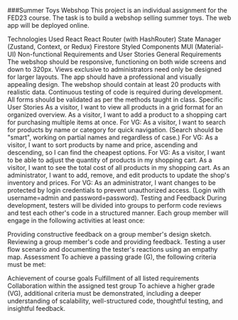 ###Summer Toys Webshop
This project is an individual assignment for the FED23 course. The task is to build a webshop selling summer toys. The web app will be deployed online.

Technologies Used
React
React Router (with HashRouter)
State Manager (Zustand, Context, or Redux)
Firestore
Styled Components
MUI (Material-UI)
<Suspense>
Non-functional Requirements and User Stories
General Requirements
The webshop should be responsive, functioning on both wide screens and down to 320px.
Views exclusive to administrators need only be designed for larger layouts.
The app should have a professional and visually appealing design.
The webshop should contain at least 20 products with realistic data.
Continuous testing of code is required during development.
All forms should be validated as per the methods taught in class.
Specific User Stories
As a visitor, I want to view all products in a grid format for an organized overview.
As a visitor, I want to add a product to a shopping cart for purchasing multiple items at once.
For VG: As a visitor, I want to search for products by name or category for quick navigation. (Search should be "smart", working on partial names and regardless of case.)
For VG: As a visitor, I want to sort products by name and price, ascending and descending, so I can find the cheapest options.
For VG: As a visitor, I want to be able to adjust the quantity of products in my shopping cart.
As a visitor, I want to see the total cost of all products in my shopping cart.
As an administrator, I want to add, remove, and edit products to update the shop's inventory and prices.
For VG: As an administrator, I want changes to be protected by login credentials to prevent unauthorized access. (Login with username=admin and password=password).
Testing and Feedback
During development, testers will be divided into groups to perform code reviews and test each other's code in a structured manner. Each group member will engage in the following activities at least once:

Providing constructive feedback on a group member's design sketch.
Reviewing a group member's code and providing feedback.
Testing a user flow scenario and documenting the tester's reactions using an empathy map.
Assessment
To achieve a passing grade (G), the following criteria must be met:

Achievement of course goals
Fulfillment of all listed requirements
Collaboration within the assigned test group
To achieve a higher grade (VG), additional criteria must be demonstrated, including a deeper understanding of scalability, well-structured code, thoughtful testing, and insightful feedback.
